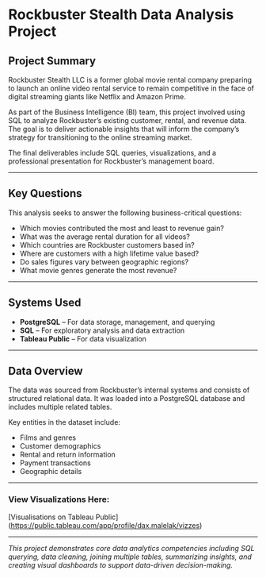 # Rockbuster Stealth Data Analysis Project

## Project Summary
Rockbuster Stealth LLC is a former global movie rental company preparing to launch an online video rental service to remain competitive in the face of digital streaming giants like Netflix and Amazon Prime.

As part of the Business Intelligence (BI) team, this project involved using SQL to analyze Rockbuster’s existing customer, rental, and revenue data. The goal is to deliver actionable insights that will inform the company’s strategy for transitioning to the online streaming market.

The final deliverables include SQL queries, visualizations, and a professional presentation for Rockbuster’s management board.

---

## Key Questions
This analysis seeks to answer the following business-critical questions:

- Which movies contributed the most and least to revenue gain?
- What was the average rental duration for all videos?
- Which countries are Rockbuster customers based in?
- Where are customers with a high lifetime value based?
- Do sales figures vary between geographic regions?
- What movie genres generate the most revenue?

---

## Systems Used
- **PostgreSQL** – For data storage, management, and querying  
- **SQL** – For exploratory analysis and data extraction  
- **Tableau Public** – For data visualization  

---

## Data Overview
The data was sourced from Rockbuster’s internal systems and consists of structured relational data. It was loaded into a PostgreSQL database and includes multiple related tables.

Key entities in the dataset include:
- Films and genres  
- Customer demographics  
- Rental and return information  
- Payment transactions  
- Geographic details

---

### View Visualizations Here: 
[Visualisations on Tableau Public] (https://public.tableau.com/app/profile/dax.malelak/vizzes)

---

*This project demonstrates core data analytics competencies including SQL querying, data cleaning, joining multiple tables, summarizing insights, and creating visual dashboards to support data-driven decision-making.*
